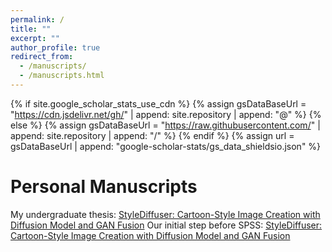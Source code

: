 ```yaml
---
permalink: /
title: ""
excerpt: ""
author_profile: true
redirect_from: 
  - /manuscripts/
  - /manuscripts.html
---
```


{% if site.google_scholar_stats_use_cdn %}
{% assign gsDataBaseUrl = "https://cdn.jsdelivr.net/gh/" | append: site.repository | append: "@" %}
{% else %}
{% assign gsDataBaseUrl = "https://raw.githubusercontent.com/" | append: site.repository | append: "/" %}
{% endif %}
{% assign url = gsDataBaseUrl | append: "google-scholar-stats/gs_data_shieldsio.json" %}


# Personal Manuscripts

My undergraduate thesis: [StyleDiffuser: Cartoon-Style Image Creation with Diffusion Model and GAN Fusion](/assets/FYP_Thesis.pdf)
Our initial step before SPSS: [StyleDiffuser: Cartoon-Style Image Creation with Diffusion Model and GAN Fusion](/assets/RLSBA.pdf)